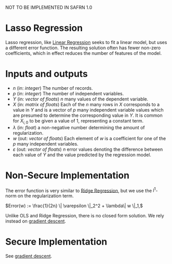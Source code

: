 NOT TO BE IMPLEMENTED IN SAFRN 1.0

# Lasso Regression

Lasso regression, like [Linear Regression](./Linear-Regression)
seeks to fit a linear model, but uses a different error function. The
resulting solution often has fewer non-zero coefficients, which in
effect reduces the number of features of the model.

# Inputs and outputs
- $`n`$ (in: _integer_) The number of records.
- $`p`$ (in: _integer_) The number of independent variables.
- $`Y`$ (in: _vector of floats_) $`n`$ many values of the dependent
  variable.
- $`X`$ (in: _matrix of floats_) Each of the $`n`$ many rows in $`X`$
  corresponds to a value in $`Y`$ and is a vector of $`p`$ many
  independent variable values which are presumed to determine the
  corresponding value in $`Y`$. It is common for $`X_{i,0}`$ to be
  given a value of 1, representing a constant term.
- $`\lambda`$ (in: _float_) a non-negative number determining the
  amount of regularization.
- $`w`$ (out: _vector of floats_) Each element of $`w`$ is a
  coefficient for one of the $`p`$ many independent variables.
- $`\varepsilon`$ (out: _vector of floats_) $`n`$ error values
  denoting the difference between each value of $`Y`$ and the value
  predicted by the regression model.

# Non-Secure Implementation

The error function is very similar to [Ridge
Regression](./Linear-Regression#Ridge-Regression), but we use the
$`l^1`$-norm on the regularization term.

$`Error(w) := \frac{1}{2n} \| \varepsilon \|_2^2 +  \lambda\| w \|_1,`$

Unlike OLS and Ridge Regression, there is no closed form solution. We
rely instead on [gradient descent](./Gradient-descent).

# Secure Implementation

See [gradient descent](./Gradient-descent).
